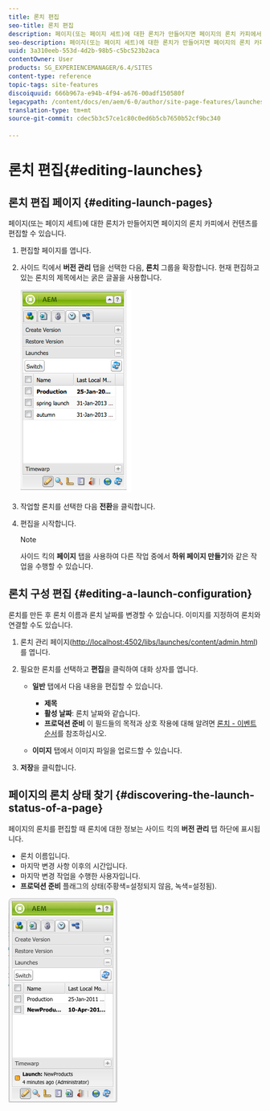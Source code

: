 ```yaml
---
title: 론치 편집
seo-title: 론치 편집
description: 페이지(또는 페이지 세트)에 대한 론치가 만들어지면 페이지의 론치 카피에서 컨텐츠를 편집할 수 있습니다.
seo-description: 페이지(또는 페이지 세트)에 대한 론치가 만들어지면 페이지의 론치 카피에서 컨텐츠를 편집할 수 있습니다.
uuid: 3a310eeb-553d-4d2b-98b5-c5bc523b2aca
contentOwner: User
products: SG_EXPERIENCEMANAGER/6.4/SITES
content-type: reference
topic-tags: site-features
discoiquuid: 666b967a-e94b-4f94-a676-00adf150580f
legacypath: /content/docs/en/aem/6-0/author/site-page-features/launches
translation-type: tm+mt
source-git-commit: cdec5b3c57ce1c80c0ed6b5cb7650b52cf9bc340

---
```



# 론치 편집{#editing-launches}

## 론치 편집 페이지 {#editing-launch-pages}

페이지(또는 페이지 세트)에 대한 론치가 만들어지면 페이지의 론치 카피에서 컨텐츠를 편집할 수 있습니다.

1. 편집할 페이지를 엽니다.
1. 사이드 킥에서 **버전 관리** 탭을 선택한 다음, **론치** 그룹을 확장합니다. 현재 편집하고 있는 론치의 제목에서는 굵은 글꼴을 사용합니다.

   ![chlimage_1-13](assets/chlimage_1-13.jpeg)

1. 작업할 론치를 선택한 다음 **전환**&#x200B;을 클릭합니다.
1. 편집을 시작합니다.

   >[!NOTE]
   >
   >사이드 킥의 **페이지** 탭을 사용하여 다른 작업 중에서 **하위 페이지 만들기**&#x200B;와 같은 작업을 수행할 수 있습니다.

## 론치 구성 편집 {#editing-a-launch-configuration}

론치를 만든 후 론치 이름과 론치 날짜를 변경할 수 있습니다. 이미지를 지정하여 론치와 연결할 수도 있습니다.

1. 론치 관리 페이지([http://localhost:4502/libs/launches/content/admin.html](http://localhost:4502/libs/launches/content/admin.html))를 엽니다.

1. 필요한 론치를 선택하고 **편집**&#x200B;을 클릭하여 대화 상자를 엽니다.

   * **일반** 탭에서 다음 내용을 편집할 수 있습니다.

      * **제목**
      * **활성 날짜**: 론치 날짜와 같습니다.
      * **프로덕션 준비**
      이 필드들의 목적과 상호 작용에 대해 알려면 [론치 - 이벤트 순서](/help/sites-authoring/launches.md#launches-the-order-of-events)를 참조하십시오.

   * **이미지** 탭에서 이미지 파일을 업로드할 수 있습니다.


1. **저장**&#x200B;을 클릭합니다.

## 페이지의 론치 상태 찾기 {#discovering-the-launch-status-of-a-page}

페이지의 론치를 편집할 때 론치에 대한 정보는 사이드 킥의 **버전 관리** 탭 하단에 표시됩니다.

* 론치 이름입니다.
* 마지막 변경 사항 이후의 시간입니다.
* 마지막 변경 작업을 수행한 사용자입니다.
* **프로덕션 준비** 플래그의 상태(주황색=설정되지 않음, 녹색=설정됨).

![chlimage_1-186](assets/chlimage_1-186.png)


